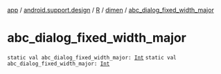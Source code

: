[app](../../../index.md) / [android.support.design](../../index.md) / [R](../index.md) / [dimen](index.md) / [abc_dialog_fixed_width_major](./abc_dialog_fixed_width_major.md)

# abc_dialog_fixed_width_major

`static val abc_dialog_fixed_width_major: `[`Int`](https://kotlinlang.org/api/latest/jvm/stdlib/kotlin/-int/index.html)
`static val abc_dialog_fixed_width_major: `[`Int`](https://kotlinlang.org/api/latest/jvm/stdlib/kotlin/-int/index.html)